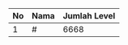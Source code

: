 | No | Nama            | Jumlah Level |
|----|-----------------|--------------|
| 1  | #    |    6668        |
